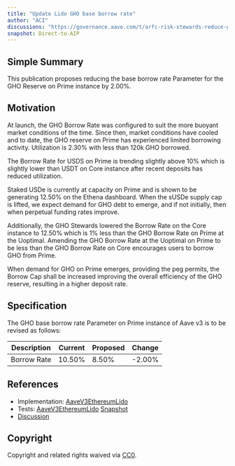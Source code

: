 ```yaml
---
title: "Update Lido GHO base borrow rate"
author: "ACI"
discussions: "https://governance.aave.com/t/arfc-risk-stewards-reduce-gho-borrow-rate-prime-instance/20501"
snapshot: Direct-to-AIP
---
```


## Simple Summary

This publication proposes reducing the base borrow rate Parameter for the GHO Reserve on Prime instance by 2.00%.

## Motivation

At launch, the GHO Borrow Rate was configured to suit the more buoyant market conditions of the time. Since then, market conditions have cooled and to date, the GHO reserve on Prime has experienced limited borrowing activity. Utilization is 2.30% with less than 120k GHO borrowed.

The Borrow Rate for USDS on Prime is trending slightly above 10% which is slightly lower than USDT on Core instance after recent deposits has reduced utilization.

Staked USDe is currently at capacity on Prime and is shown to be generating 12.50% on the Ethena dashboard. When the sUSDe supply cap is lifted, we expect demand for GHO debt to emerge, and if not initially, then when perpetual funding rates improve.

Additionally, the GHO Stewards lowered the Borrow Rate on the Core instance to 12.50% which is 1% less than the GHO Borrow Rate on Prime at the Uoptimal. Amending the GHO Borrow Rate at the Uoptimal on Prime to be less than the GHO Borrow Rate on Core encourages users to borrow GHO from Prime.

When demand for GHO on Prime emerges, providing the peg permits, the Borrow Cap shall be increased improving the overall efficiency of the GHO reserve, resulting in a higher deposit rate.

## Specification

The GHO base borrow rate Parameter on Prime instance of Aave v3 is to be revised as follows:

| Description | Current | Proposed | Change |
| ----------- | ------- | -------- | ------ |
| Borrow Rate | 10.50%  | 8.50%    | -2.00% |

## References

- Implementation: [AaveV3EthereumLido](https://github.com/bgd-labs/aave-proposals-v3/blob/main/src/20250121_AaveV3EthereumLido_UpdateLidoGHOBaseBorrowRate/AaveV3EthereumLido_UpdateLidoGHOBaseBorrowRate_20250121.sol)
- Tests: [AaveV3EthereumLido](https://github.com/bgd-labs/aave-proposals-v3/blob/main/src/20250121_AaveV3EthereumLido_UpdateLidoGHOBaseBorrowRate/AaveV3EthereumLido_UpdateLidoGHOBaseBorrowRate_20250121.t.sol)
  [Snapshot](TODO)
- [Discussion](https://governance.aave.com/t/arfc-risk-stewards-reduce-gho-borrow-rate-prime-instance/20501)

## Copyright

Copyright and related rights waived via [CC0](https://creativecommons.org/publicdomain/zero/1.0/).
